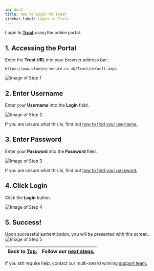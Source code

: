 ```yaml
---
id: doc3
title: How to Login to Trust
sidebar_label: Login to Trust
---
```

Login to [**Trust**](https://www.blueteq-secure.co.uk/Trust/default.aspx) using the online portal.
## 1. Accessing the Portal
Enter the **Trust URL** into your browser address bar:
```
https://www.blueteq-secure.co.uk/Trust/default.aspx
```

![Image of Step 1](/img/doc_images/doc3/step1.png)
## 2. Enter Username
Enter your **Username** into the **Login** field. 

![Image of Step 2](/img/doc_images/doc3/step2.png)

If you are unsure what this is, find out [how to find your username.](doc2.md)
## 3. Enter Password
Enter your **Password** into the **Password** field. 

![Image of Step 3](/img/doc_images/doc3/step3.png)

If you are unsure what this is, find out [how to find your password.](doc2.md)
## 4. Click Login
Click the **Login** button.

![Image of Step 4](/img/doc_images/doc3/step4.png)
## 5. Success!
Upon successful authentication, you will be presented with this screen. 
![Image of Step 5](/img/doc_images/doc3/step5.png)


 Back to [Top.](doc3.md) | Follow our [next steps.](doc2.md)
------------ | -------------

If you still require help, contact our multi-award winning [support team.]()


